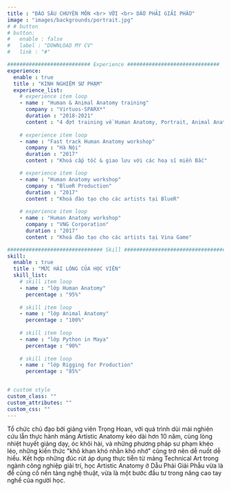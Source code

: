 ```yaml
---
title : "ĐÀO SÂU CHUYÊN MÔN <br> VỚI <br> DẪU PHẢI GIẢI PHẪU"
image : "images/backgrounds/portrait.jpg"
# # button
# button:
#   enable : false
#   label : "DOWNLOAD MY CV"
#   link : "#"

########################### Experience ##############################
experience:
  enable : true
  title : "KINH NGHIỆM SƯ PHẠM"
  experience_list:
    # experience item loop
    - name : "Human & Animal Anatomy training"
      company : "Virtuos-SPARX*"
      duration : "2018-2021"
      content : "4 đợt training về Human Anatomy, Portrait, Animal Anatomy, cho các artists trong dự án ở công ty"
      
    # experience item loop
    - name : "Fast track Human Anatomy workshop"
      company : "Hà Nội"
      duration : "2017"
      content : "Khoá cấp tốc & giao lưu với các hoạ sĩ miền Bắc"

    # experience item loop
    - name : "Human Anatomy workshop"
      company : "BlueR Production"
      duration : "2017"
      content : "Khoá đào tạo cho các artists tại BlueR"
      
    # experience item loop
    - name : "Human Anatomy workshop"
      company : "VNG Corporation"
      duration : "2017"
      content : "Khoá đào tạo cho các artists tại Vina Game"

############################### Skill #################################
skill:
  enable : true
  title : "MỨC HÀI LÒNG CỦA HỌC VIÊN"
  skill_list:
    # skill item loop
    - name : "lớp Human Anatomy"
      percentage : "95%"
      
    # skill item loop
    - name : "lớp Animal Anatomy"
      percentage : "100%"
      
    # skill item loop
    - name : "lớp Python in Maya"
      percentage : "90%"
      
    # skill item loop
    - name : "lớp Rigging for Production"
      percentage : "85%"


# custom style
custom_class: "" 
custom_attributes: "" 
custom_css: ""
---
```


Tổ chức chủ đạo bởi giảng viên Trọng Hoan, với quá trình dùi mài nghiên cứu lẫn thực hành mảng Artistic Anatomy kéo dài hơn 10 năm, cùng lòng nhiệt huyết giảng dạy, óc khôi hài, và những phương pháp sư phạm khéo léo, những kiến thức "khô khan khó nhằn khó nhớ" cũng trở nên dễ nuốt dễ hiểu. Kết hợp những đúc rút áp dụng thực tiễn từ mảng Technical Art trong ngành công nghiệp giải trí, học Artistic Anatomy ở Dẫu Phải Giải Phẫu vừa là để củng cố nền tảng nghệ thuật, vừa là một bước đầu tư trong nâng cao tay nghề của người học.
